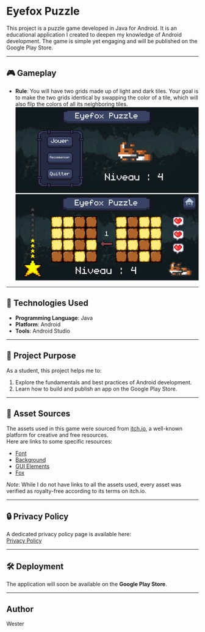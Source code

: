 # Eyefox Puzzle

This project is a puzzle game developed in Java for Android. It is an educational application I created to deepen my knowledge of Android development. The game is simple yet engaging and will be published on the Google Play Store.

---

## 🎮 Gameplay  

- **Rule**: You will have two grids made up of light and dark tiles. Your goal is to make the two grids identical by swapping the color of a tile, which will also flip the colors of all its neighboring tiles.
![Main Menu](screenshots/maintitle_land.jpg)
![Game](screenshots/game_land.jpg)

---

## 🚀 Technologies Used  

- **Programming Language**: Java  
- **Platform**: Android  
- **Tools**: Android Studio  

---

## 📖 Project Purpose  

As a student, this project helps me to:  
1. Explore the fundamentals and best practices of Android development.  
2. Learn how to build and publish an app on the Google Play Store.  

---

## 📁 Asset Sources  

The assets used in this game were sourced from [itch.io](https://itch.io), a well-known platform for creative and free resources.  
Here are links to some specific resources:  
- [Font](https://datagoblin.itch.io/monogram)  
- [Background](https://szadiart.itch.io/pixel-fantasy-caves) 
- [GUI Elements](https://mounirtohami.itch.io/pixel-art-gui-elements)
- [Fox](https://elthen.itch.io/2d-pixel-art-fox-sprites)

*Note*: While I do not have links to all the assets used, every asset was verified as royalty-free according to its terms on itch.io.

---

## 🔒 Privacy Policy  

A dedicated privacy policy page is available here:  
[Privacy Policy](https://westerbay.github.io/Eyefox-Puzzle/)

---

## 🛠️ Deployment  

The application will soon be available on the **Google Play Store**.  

---

## Author  

Wester

